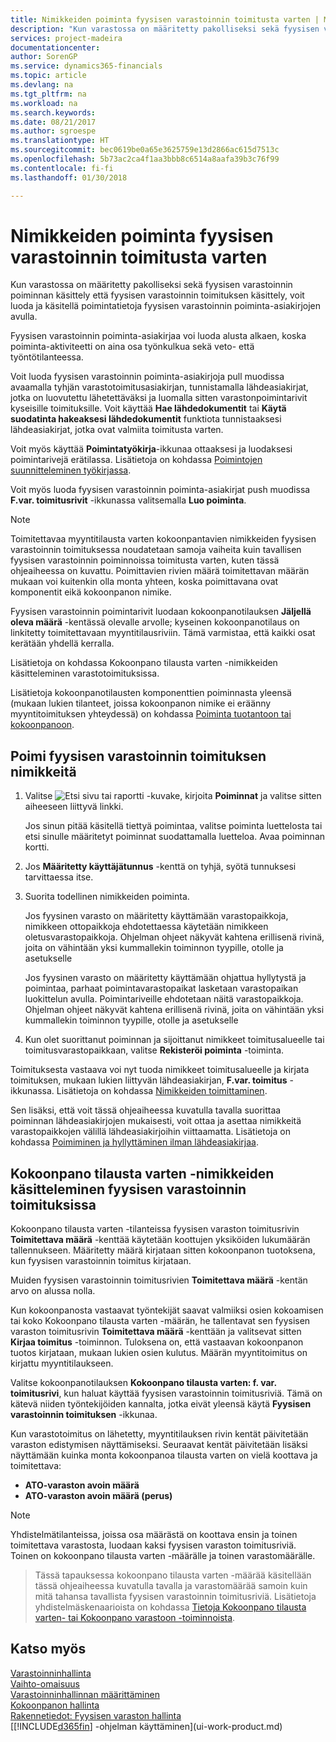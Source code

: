 ```yaml
---
title: Nimikkeiden poiminta fyysisen varastoinnin toimitusta varten | Microsoft Docs
description: "Kun varastossa on määritetty pakolliseksi sekä fyysisen varastoinnin poiminnan käsittely että fyysisen varastoinnin toimituksen käsittely, voit luoda ja käsitellä poimintatietoja fyysisen varastoinnin poiminta-asiakirjojen avulla."
services: project-madeira
documentationcenter: 
author: SorenGP
ms.service: dynamics365-financials
ms.topic: article
ms.devlang: na
ms.tgt_pltfrm: na
ms.workload: na
ms.search.keywords: 
ms.date: 08/21/2017
ms.author: sgroespe
ms.translationtype: HT
ms.sourcegitcommit: bec0619be0a65e3625759e13d2866ac615d7513c
ms.openlocfilehash: 5b73ac2ca4f1aa3bbb8c6514a8aafa39b3c76f99
ms.contentlocale: fi-fi
ms.lasthandoff: 01/30/2018

---
```

# <a name="pick-items-for-warehouse-shipment"></a>Nimikkeiden poiminta fyysisen varastoinnin toimitusta varten
Kun varastossa on määritetty pakolliseksi sekä fyysisen varastoinnin poiminnan käsittely että fyysisen varastoinnin toimituksen käsittely, voit luoda ja käsitellä poimintatietoja fyysisen varastoinnin poiminta-asiakirjojen avulla.  

Fyysisen varastoinnin poiminta-asiakirjaa voi luoda alusta alkaen, koska poiminta-aktiviteetti on aina osa työnkulkua sekä veto- että työntötilanteessa.  

Voit luoda fyysisen varastoinnin poiminta-asiakirjoja pull muodissa avaamalla tyhjän varastotoimitusasiakirjan, tunnistamalla lähdeasiakirjat, jotka on luovutettu lähetettäväksi ja luomalla sitten varastonpoimintarivit kyseisille toimituksille. Voit käyttää **Hae lähdedokumentit** tai **Käytä suodatinta hakeaksesi lähdedokumentit** funktiota tunnistaaksesi lähdeasiakirjat, jotka ovat valmiita toimitusta varten.

Voit myös käyttää **Poimintatyökirja**-ikkunaa ottaaksesi ja luodaksesi poimintarivejä erätilassa. Lisätietoja on kohdassa [Poimintojen suunnitteleminen työkirjassa](warehouse-how-to-plan-picks-in-worksheets.md).  

Voit myös luoda fyysisen varastoinnin poiminta-asiakirjat push muodissa **F.var. toimitusrivit** -ikkunassa valitsemalla **Luo poiminta**.  

> [!NOTE]  
>  Toimitettavaa myyntitilausta varten kokoonpantavien nimikkeiden fyysisen varastoinnin toimituksessa noudatetaan samoja vaiheita kuin tavallisen fyysisen varastoinnin poiminnoissa toimitusta varten, kuten tässä ohjeaiheessa on kuvattu. Poimittavien rivien määrä toimitettavan määrän mukaan voi kuitenkin olla monta yhteen, koska poimittavana ovat komponentit eikä kokoonpanon nimike.  
>   
>  Fyysisen varastoinnin poimintarivit luodaan kokoonpanotilauksen **Jäljellä oleva määrä** -kentässä olevalle arvolle; kyseinen kokoonpanotilaus on linkitetty toimitettavaan myyntitilausriviin. Tämä varmistaa, että kaikki osat kerätään yhdellä kerralla.  
>   
>  Lisätietoja on kohdassa Kokoonpano tilausta varten -nimikkeiden käsitteleminen varastotoimituksissa.  
>   
>  Lisätietoja kokoonpanotilausten komponenttien poiminnasta yleensä (mukaan lukien tilanteet, joissa kokoonpanon nimike ei eräänny myyntitoimituksen yhteydessä) on kohdassa [Poiminta tuotantoon tai kokoonpanoon](warehouse-how-to-pick-for-production.md).  

## <a name="to-pick-items-for-warehouse-shipment"></a>Poimi fyysisen varastoinnin toimituksen nimikkeitä  
1.  Valitse ![Etsi sivu tai raportti](media/ui-search/search_small.png "Etsi sivu tai raportti -kuvake") -kuvake, kirjoita **Poiminnat** ja valitse sitten aiheeseen liittyvä linkki.  

    Jos sinun pitää käsitellä tiettyä poimintaa, valitse poiminta luettelosta tai etsi sinulle määritetyt poiminnat suodattamalla luetteloa. Avaa poiminnan kortti.  
2.  Jos **Määritetty käyttäjätunnus** -kenttä on tyhjä, syötä tunnuksesi tarvittaessa itse.  
3.  Suorita todellinen nimikkeiden poiminta.  

    Jos fyysinen varasto on määritetty käyttämään varastopaikkoja, nimikkeen ottopaikkoja ehdotettaessa käytetään nimikkeen oletusvarastopaikkoja. Ohjelman ohjeet näkyvät kahtena erillisenä rivinä, joita on vähintään yksi kummallekin toiminnon tyypille, otolle ja asetukselle  

    Jos fyysinen varasto on määritetty käyttämään ohjattua hyllytystä ja poimintaa, parhaat poimintavarastopaikat lasketaan varastopaikan luokittelun avulla. Poimintariveille ehdotetaan näitä varastopaikkoja. Ohjelman ohjeet näkyvät kahtena erillisenä rivinä, joita on vähintään yksi kummallekin toiminnon tyypille, otolle ja asetukselle  

4.  Kun olet suorittanut poiminnan ja sijoittanut nimikkeet toimitusalueelle tai toimitusvarastopaikkaan, valitse **Rekisteröi poiminta** -toiminta.  

Toimituksesta vastaava voi nyt tuoda nimikkeet toimitusalueelle ja kirjata toimituksen, mukaan lukien liittyvän lähdeasiakirjan, **F.var. toimitus** -ikkunassa. Lisätietoja on kohdassa [Nimikkeiden toimittaminen](warehouse-how-ship-items.md).   

Sen lisäksi, että voit tässä ohjeaiheessa kuvatulla tavalla suorittaa poiminnan lähdeasiakirjojen mukaisesti, voit ottaa ja asettaa nimikkeitä varastopaikkojen välillä lähdeasiakirjoihin viittaamatta. Lisätietoja on kohdassa [Poimiminen ja hyllyttäminen ilman lähdeasiakirjaa](warehouse-how-to-create-put-aways-from-internal-put-aways.md).  

## <a name="handling-assemble-to-order-items-in-warehouse-shipments"></a>Kokoonpano tilausta varten -nimikkeiden käsitteleminen fyysisen varastoinnin toimituksissa
Kokoonpano tilausta varten -tilanteissa fyysisen varaston toimitusrivin **Toimitettava määrä** -kenttää käytetään koottujen yksiköiden lukumäärän tallennukseen. Määritetty määrä kirjataan sitten kokoonpanon tuotoksena, kun fyysisen varastoinnin toimitus kirjataan.

Muiden fyysisen varastoinnin toimitusrivien **Toimitettava määrä** -kentän arvo on alussa nolla.

Kun kokoonpanosta vastaavat työntekijät saavat valmiiksi osien kokoamisen tai koko Kokoonpano tilausta varten -määrän, he tallentavat sen fyysisen varaston toimitusrivin **Toimitettava määrä** -kenttään ja valitsevat sitten **Kirjaa toimitus** -toiminnon. Tuloksena on, että vastaavan kokoonpanon tuotos kirjataan, mukaan lukien osien kulutus. Määrän myyntitoimitus on kirjattu myyntitilaukseen.

Valitse kokoonpanotilauksen **Kokoonpano tilausta varten: f. var. toimitusrivi**, kun haluat käyttää fyysisen varastoinnin toimitusriviä. Tämä on kätevä niiden työntekijöiden kannalta, jotka eivät yleensä käytä **Fyysisen varastoinnin toimituksen** -ikkunaa.

Kun varastotoimitus on lähetetty, myyntitilauksen rivin kentät päivitetään varaston edistymisen näyttämiseksi. Seuraavat kentät päivitetään lisäksi näyttämään kuinka monta kokoonpanoa tilausta varten on vielä koottava ja toimitettava:

- **ATO-varaston avoin määrä**
- **ATO-varaston avoin määrä (perus)**

> [!NOTE]
> Yhdistelmätilanteissa, joissa osa määrästä on koottava ensin ja toinen toimitettava varastosta, luodaan kaksi fyysisen varaston toimitusriviä. Toinen on kokoonpano tilausta varten -määrälle ja toinen varastomäärälle.

> Tässä tapauksessa kokoonpano tilausta varten -määrää käsitellään tässä ohjeaiheessa kuvatulla tavalla ja varastomäärää samoin kuin mitä tahansa tavallista fyysisen varastoinnin toimitusriviä. Lisätietoja yhdistelmäskenaarioista on kohdassa [Tietoja Kokoonpano tilausta varten- tai Kokoonpano varastoon -toiminnoista](assembly-assemble-to-order-or-assemble-to-stock.md).

## <a name="see-also"></a>Katso myös  
[Varastoinninhallinta](warehouse-manage-warehouse.md)  
[Vaihto-omaisuus](inventory-manage-inventory.md)  
[Varastoinninhallinnan määrittäminen](warehouse-setup-warehouse.md)     
[Kokoonpanon hallinta](assembly-assemble-items.md)    
[Rakennetiedot: Fyysisen varaston hallinta](design-details-warehouse-management.md)  
[[!INCLUDE[d365fin](includes/d365fin_md.md)] -ohjelman käyttäminen](ui-work-product.md)

